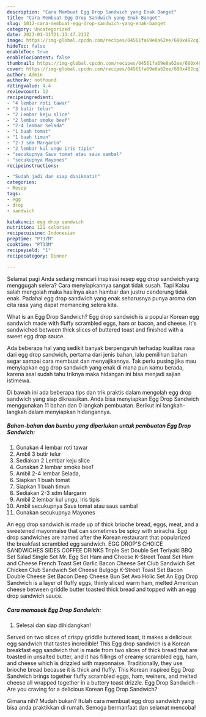 ```yaml
---
description: "Cara Membuat Egg Drop Sandwich yang Enak Banget"
title: "Cara Membuat Egg Drop Sandwich yang Enak Banget"
slug: 1012-cara-membuat-egg-drop-sandwich-yang-enak-banget
category: Uncategorized
date: 2023-01-31T21:13:47.213Z
image: https://img-global.cpcdn.com/recipes/04561fa69e8a62ee/680x482cq70/egg-drop-sandwich-foto-resep-utama.jpg
hideToc: false
enableToc: true
enableTocContent: false
thumbnail: https://img-global.cpcdn.com/recipes/04561fa69e8a62ee/680x482cq70/egg-drop-sandwich-foto-resep-utama.jpg
cover: https://img-global.cpcdn.com/recipes/04561fa69e8a62ee/680x482cq70/egg-drop-sandwich-foto-resep-utama.jpg
author: Admin
authorAv: notfound
ratingvalue: 4.4
reviewcount: 12
recipeingredient:
- "4 lembar roti tawar"
- "3 butir telur"
- "2 Lembar keju slice"
- "2 lembar smoke beef"
- "2-4 lembar Selada"
- "1 buah tomat"
- "1 buah timun"
- "2-3 sdm Margarin"
- "2 lembar kul ungu iris tipis"
- "secukupnya Saus tomat atau saus sambal"
- "secukupnya Mayones"
recipeinstructions:

- "Sudah jadi dan siap dinikmati!"
categories:
- Resep
tags:
- egg
- drop
- sandwich

katakunci: egg drop sandwich 
nutrition: 121 calories
recipecuisine: Indonesian
preptime: "PT37M"
cooktime: "PT33M"
recipeyield: "1"
recipecategory: Dinner

---
```



Selamat pagi Anda sedang mencari inspirasi resep egg drop sandwich yang menggugah selera? Cara menyiapkannya sangat tidak susah. Tapi Kalau salah mengolah maka hasilnya akan hambar dan justru cenderung tidak enak. Padahal egg drop sandwich yang enak seharusnya punya aroma dan cita rasa yang dapat memancing selera kita.


What is an Egg Drop Sandwich? Egg drop sandwich is a popular Korean egg sandwich made with fluffy scrambled eggs, ham or bacon, and cheese. It&#39;s sandwiched between thick slices of buttered toast and finished with a sweet egg drop sauce.

Ada beberapa hal yang sedikit banyak berpengaruh terhadap kualitas rasa dari egg drop sandwich, pertama dari jenis bahan, lalu pemilihan bahan segar sampai cara membuat dan menyajikannya. Tak perlu pusing jika mau menyiapkan egg drop sandwich yang enak di mana pun kamu berada, karena asal sudah tahu triknya maka hidangan ini bisa menjadi sajian istimewa.


Di bawah ini ada beberapa tips dan trik praktis dalam mengolah egg drop sandwich yang siap dikreasikan. Anda bisa menyiapkan Egg Drop Sandwich menggunakan 11 bahan dan 0 langkah pembuatan. Berikut ini langkah-langkah dalam menyiapkan hidangannya.

<!--inarticleads1-->

##### Bahan-bahan dan bumbu yang diperlukan untuk pembuatan Egg Drop Sandwich:

1. Gunakan 4 lembar roti tawar
1. Ambil 3 butir telur
1. Sediakan 2 Lembar keju slice
1. Gunakan 2 lembar smoke beef
1. Ambil 2-4 lembar Selada,
1. Siapkan 1 buah tomat
1. Siapkan 1 buah timun
1. Sediakan 2-3 sdm Margarin
1. Ambil 2 lembar kul ungu, iris tipis
1. Ambil secukupnya Saus tomat atau saus sambal
1. Gunakan secukupnya Mayones


An egg drop sandwich is made up of thick brioche bread, eggs, meat, and a sweetened mayonnaise that can sometimes be spicy with sriracha. Egg drop sandwiches are named after the Korean restaurant that popularized the breakfast scrambled egg sandwich. EGG DROP&#39;S CHOICE SANDWICHES SIDES COFFEE DRINKS Triple Set Double Set Teriyaki BBQ Set Salad Single Set Mr. Egg Set Ham and Cheese K-Street Toast Set Ham and Cheese French Toast Set Garlic Bacon Cheese Set Club Sandwich Set Chicken Club Sandwich Set Cheese Bulgogi K-Street Toast Set Bacon Double Cheese Set Bacon Deep Cheese Bun Set Avo Holic Set An Egg Drop Sandwich is a layer of fluffy eggs, thinly sliced warm ham, melted American cheese between griddle butter toasted thick bread and topped with an egg drop sandwich sauce. 

<!--inarticleads2-->

##### Cara memasak Egg Drop Sandwich:


1. Selesai dan siap dihidangkan!

Served on two slices of crispy griddle buttered toast, it makes a delicious egg sandwich that tastes incredible! This Egg drop sandwich is a Korean breakfast egg sandwich that is made from two slices of thick bread that are toasted in unsalted butter, and it has fillings of creamy scrambled egg, ham, and cheese which is drizzled with mayonnaise. Traditionally, they use brioche bread because it is thick and fluffy. This Korean inspired Egg Drop Sandwich brings together fluffy scrambled eggs, ham, weiners, and melted cheese all wrapped together in a buttery toast drizzle. Egg Drop Sandwich - Are you craving for a delicious Korean Egg Drop Sandwich? 

Gimana nih? Mudah bukan? Itulah cara membuat egg drop sandwich yang bisa anda praktikkan di rumah. Semoga bermanfaat dan selamat mencoba!
